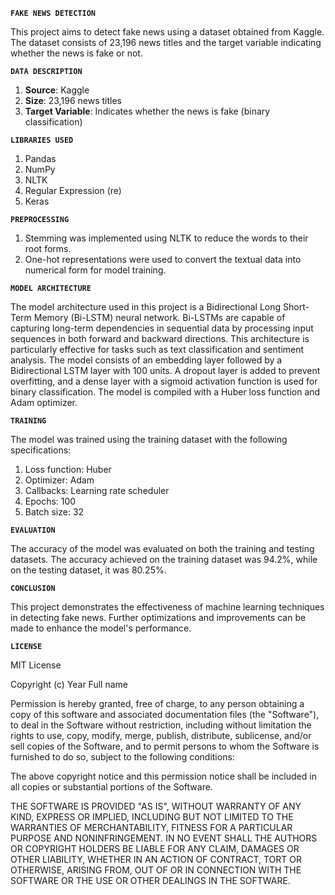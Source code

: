 **`FAKE NEWS DETECTION`**

This project aims to detect fake news using a dataset obtained from Kaggle. The dataset consists of 23,196 news titles and the target variable indicating whether the news is fake or not.

**`DATA DESCRIPTION`**

1. **Source**: Kaggle
2. **Size**: 23,196 news titles
3. **Target Variable**: Indicates whether the news is fake (binary classification)

**`LIBRARIES USED`**

1. Pandas
2. NumPy
3. NLTK
4. Regular Expression (re)
5. Keras

**`PREPROCESSING`**

1. Stemming was implemented using NLTK to reduce the words to their root forms.
2. One-hot representations were used to convert the textual data into numerical form for model training.

**`MODEL ARCHITECTURE`**

The model architecture used in this project is a Bidirectional Long Short-Term Memory (Bi-LSTM) neural network. Bi-LSTMs are capable of capturing long-term dependencies in sequential data by processing input sequences in both forward and backward directions. This architecture is particularly effective for tasks such as text classification and sentiment analysis.
The model consists of an embedding layer followed by a Bidirectional LSTM layer with 100 units. A dropout layer is added to prevent overfitting, and a dense layer with a sigmoid activation function is used for binary classification. The model is compiled with a Huber loss function and Adam optimizer.

**`TRAINING`**

The model was trained using the training dataset with the following specifications:

1. Loss function: Huber
2. Optimizer: Adam
3. Callbacks: Learning rate scheduler
4. Epochs: 100
5. Batch size: 32

**`EVALUATION`**

The accuracy of the model was evaluated on both the training and testing datasets. The accuracy achieved on the training dataset was 94.2%, while on the testing dataset, it was 80.25%.

**`CONCLUSION`**

This project demonstrates the effectiveness of machine learning techniques in detecting fake news. Further optimizations and improvements can be made to enhance the model's performance.

**`LICENSE`**

MIT License

Copyright (c) Year Full name

Permission is hereby granted, free of charge, to any person obtaining a copy of this software and associated documentation files (the "Software"), to deal in the Software without restriction, including without limitation the rights to use, copy, modify, merge, publish, distribute, sublicense, and/or sell copies of the Software, and to permit persons to whom the Software is furnished to do so, subject to the following conditions:

The above copyright notice and this permission notice shall be included in all copies or substantial portions of the Software.

THE SOFTWARE IS PROVIDED "AS IS", WITHOUT WARRANTY OF ANY KIND, EXPRESS OR IMPLIED, INCLUDING BUT NOT LIMITED TO THE WARRANTIES OF MERCHANTABILITY, FITNESS FOR A PARTICULAR PURPOSE AND NONINFRINGEMENT. IN NO EVENT SHALL THE AUTHORS OR COPYRIGHT HOLDERS BE LIABLE FOR ANY CLAIM, DAMAGES OR OTHER LIABILITY, WHETHER IN AN ACTION OF CONTRACT, TORT OR OTHERWISE, ARISING FROM, OUT OF OR IN CONNECTION WITH THE SOFTWARE OR THE USE OR OTHER DEALINGS IN THE SOFTWARE.
